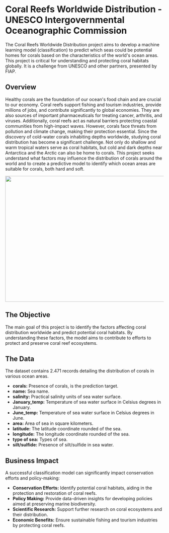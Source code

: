 # Coral Reefs Worldwide Distribution - UNESCO Intergovernmental Oceanographic Commission

The Coral Reefs Worldwide Distribution project aims to develop a machine learning model (classification) to predict which seas could be potential homes for corals based on the characteristics of the world's ocean areas. This project is critical for understanding and protecting coral habitats globally. It is a challenge from UNESCO and other partners, presented by FIAP.

## Overview

Healthy corals are the foundation of our ocean's food chain and are crucial to our economy. Coral reefs support fishing and tourism industries, provide millions of jobs, and contribute significantly to global economies. They are also sources of important pharmaceuticals for treating cancer, arthritis, and viruses. Additionally, coral reefs act as natural barriers protecting coastal communities from high-impact waves. However, corals face threats from pollution and climate change, making their protection essential. Since the discovery of cold-water corals inhabiting depths worldwide, studying coral distribution has become a significant challenge. Not only do shallow and warm tropical waters serve as coral habitats, but cold and dark depths near Antarctica and the Arctic can also be home to corals. This project seeks understand what factors may influence the distribution of corals around the world and to create a predictive model to identify which ocean areas are suitable for corals, both hard and soft.

<p align="center">
<img src="https://github.com/guilhermegarcia-ai/ml-classification-models/assets/62107649/be2438c7-7781-4550-abd0-afd999ad0e3f" width=900 height=400>
</p>

## The Objective

The main goal of this project is to identify the factors affecting coral distribution worldwide and predict potential coral habitats. By understanding these factors, the model aims to contribute to efforts to protect and preserve coral reef ecosystems.

## The Data

The dataset contains 2.471 records detailing the distribution of corals in various ocean areas.

- **corals:** Presence of corals, is the prediction target.
- **name:** Sea name.
- **salinity:** Practical salinity units of sea water surface.
- **January_temp:** Temperature of sea water surface in Celsius degrees in January.
- **June_temp:** Temperature of sea water surface in Celsius degrees in June.
- **area:** Area of sea in square kilometers.
- **latitude:** The latitude coordinate rounded of the sea.
- **longitude:** The longitude coordinate rounded of the sea.
- **type of sea:** Types of sea.
- **silt/sulfide:** Presence of silt/sulfide in sea water.

## Business Impact

A successful classification model can significantly impact conservation efforts and policy-making:

- **Conservation Efforts:** Identify potential coral habitats, aiding in the protection and restoration of coral reefs.
- **Policy Making:** Provide data-driven insights for developing policies aimed at preserving marine biodiversity.
- **Scientific Research:** Support further research on coral ecosystems and their distribution.
- **Economic Benefits:** Ensure sustainable fishing and tourism industries by protecting coral reefs.
